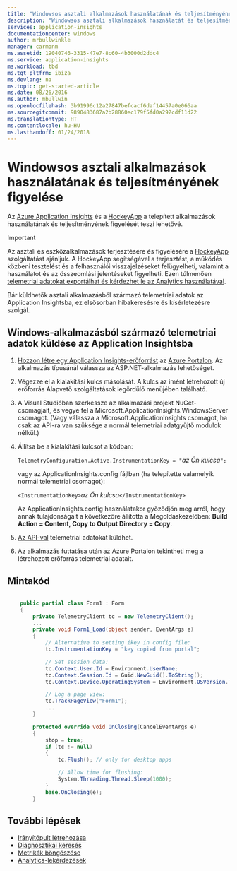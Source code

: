 ```yaml
---
title: "Windowsos asztali alkalmazások használatának és teljesítményének figyelése"
description: "Windowsos asztali alkalmazások használatát és teljesítményét elemezheti a HockeyApp és az Application Insights segítségével."
services: application-insights
documentationcenter: windows
author: mrbullwinkle
manager: carmonm
ms.assetid: 19040746-3315-47e7-8c60-4b3000d2ddc4
ms.service: application-insights
ms.workload: tbd
ms.tgt_pltfrm: ibiza
ms.devlang: na
ms.topic: get-started-article
ms.date: 08/26/2016
ms.author: mbullwin
ms.openlocfilehash: 3b91996c12a27847befcacf6daf14457a0e066aa
ms.sourcegitcommit: 9890483687a2b28860ec179f5fd0a292cdf11d22
ms.translationtype: HT
ms.contentlocale: hu-HU
ms.lasthandoff: 01/24/2018
---
```

# <a name="monitoring-usage-and-performance-in-windows-desktop-apps"></a>Windowsos asztali alkalmazások használatának és teljesítményének figyelése


Az [Azure Application Insights](app-insights-overview.md) és a [HockeyApp](https://hockeyapp.net) a telepített alkalmazások használatának és teljesítményének figyelését teszi lehetővé.

> [!IMPORTANT]
> Az asztali és eszközalkalmazások terjesztésére és figyelésére a [HockeyApp](https://hockeyapp.net) szolgáltatást ajánljuk. A HockeyApp segítségével a terjesztést, a működés közbeni tesztelést és a felhasználói visszajelzéseket felügyelheti, valamint a használatot és az összeomlási jelentéseket figyelheti. Ezen túlmenően [telemetriai adatokat exportálhat és kérdezhet le az Analytics használatával](app-insights-hockeyapp-bridge-app.md).
> 
> Bár küldhetők asztali alkalmazásból származó telemetriai adatok az Application Insightsba, ez elsősorban hibakeresésre és kísérletezésre szolgál.
> 
> 

## <a name="to-send-telemetry-to-application-insights-from-a-windows-application"></a>Windows-alkalmazásból származó telemetriai adatok küldése az Application Insightsba
1. [Hozzon létre egy Application Insights-erőforrást](app-insights-create-new-resource.md) az [Azure Portalon](https://portal.azure.com). Az alkalmazás típusánál válassza az ASP.NET-alkalmazás lehetőséget.
2. Végezze el a kialakítási kulcs másolását. A kulcs az imént létrehozott új erőforrás Alapvető szolgáltatások legördülő menüjében található. 
3. A Visual Studióban szerkessze az alkalmazási projekt NuGet-csomagjait, és vegye fel a Microsoft.ApplicationInsights.WindowsServer csomagot. (Vagy válassza a Microsoft.ApplicationInsights csomagot, ha csak az API-ra van szüksége a normál telemetriai adatgyűjtő modulok nélkül.)
4. Állítsa be a kialakítási kulcsot a kódban:
   
    `TelemetryConfiguration.Active.InstrumentationKey = "`*az Ön kulcsa*`";` 
   
    vagy az ApplicationInsights.config fájlban (ha telepítette valamelyik normál telemetriai csomagot):
   
    `<InstrumentationKey>`*az Ön kulcsa*`</InstrumentationKey>` 
   
    Az ApplicationInsights.config használatakor győződjön meg arról, hogy annak tulajdonságait a következőre állította a Megoldáskezelőben: **Build Action = Content, Copy to Output Directory = Copy**.
5. [Az API-val](app-insights-api-custom-events-metrics.md) telemetriai adatokat küldhet.
6. Az alkalmazás futtatása után az Azure Portalon tekintheti meg a létrehozott erőforrás telemetriai adatait.

## <a name="telemetry"></a>Mintakód
```csharp

    public partial class Form1 : Form
    {
        private TelemetryClient tc = new TelemetryClient();
        ...
        private void Form1_Load(object sender, EventArgs e)
        {
            // Alternative to setting ikey in config file:
            tc.InstrumentationKey = "key copied from portal";

            // Set session data:
            tc.Context.User.Id = Environment.UserName;
            tc.Context.Session.Id = Guid.NewGuid().ToString();
            tc.Context.Device.OperatingSystem = Environment.OSVersion.ToString();

            // Log a page view:
            tc.TrackPageView("Form1");
            ...
        }

        protected override void OnClosing(CancelEventArgs e)
        {
            stop = true;
            if (tc != null)
            {
                tc.Flush(); // only for desktop apps

                // Allow time for flushing:
                System.Threading.Thread.Sleep(1000);
            }
            base.OnClosing(e);
        }

```

## <a name="next-steps"></a>További lépések
* [Irányítópult létrehozása](app-insights-dashboards.md)
* [Diagnosztikai keresés](app-insights-diagnostic-search.md)
* [Metrikák böngészése](app-insights-metrics-explorer.md)
* [Analytics-lekérdezések](app-insights-analytics.md)

